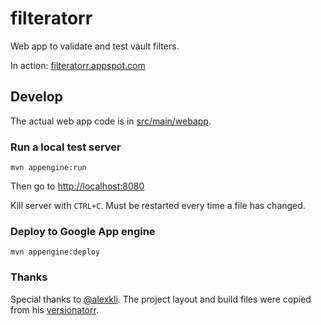 <!--
  Licensed to the Apache Software Foundation (ASF) under one or more
  contributor license agreements.  See the NOTICE file distributed with
  this work for additional information regarding copyright ownership.
  The ASF licenses this file to You under the Apache License, Version 2.0
  (the "License"); you may not use this file except in compliance with
  the License.  You may obtain a copy of the License at

       http://www.apache.org/licenses/LICENSE-2.0

  Unless required by applicable law or agreed to in writing, software
  distributed under the License is distributed on an "AS IS" BASIS,
  WITHOUT WARRANTIES OR CONDITIONS OF ANY KIND, either express or implied.
  See the License for the specific language governing permissions and
  limitations under the License.
-->

filteratorr
===========

Web app to validate and test vault filters.

In action: [filteratorr.appspot.com](https://filteratorr.appspot.com)

Develop
-------

The actual web app code is in [src/main/webapp](src/main/webapp/).

### Run a local test server

    mvn appengine:run
    
Then go to <http://localhost:8080>
    
Kill server with `CTRL+C`. Must be restarted every time a file has changed.

### Deploy to Google App engine

    mvn appengine:deploy
    
    
### Thanks

Special thanks to [@alexkli](https://github.com/alexkli). The project layout and build files were copied from his [versionatorr](https://github.com/alexkli/versionatorr).